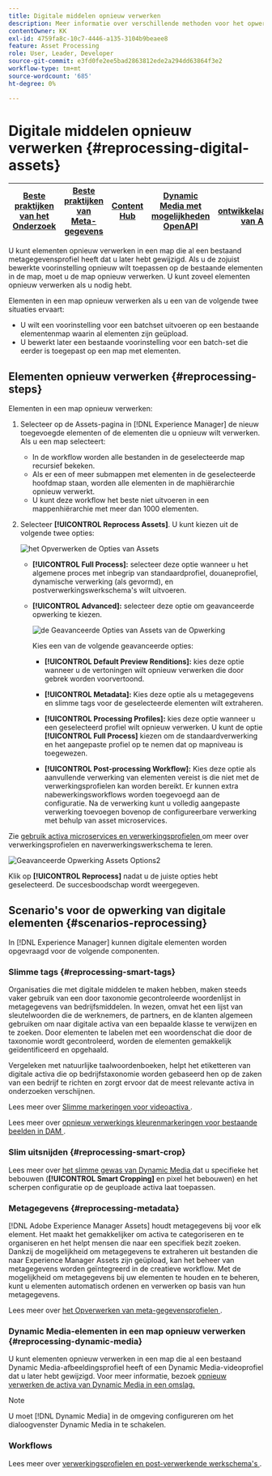 ```yaml
---
title: Digitale middelen opnieuw verwerken
description: Meer informatie over verschillende methoden voor het opwerken van digitale elementen
contentOwner: KK
exl-id: 4759fa8c-10c7-4446-a135-3104b9beaee8
feature: Asset Processing
role: User, Leader, Developer
source-git-commit: e3fd0fe2ee5bad2863812ede2a294dd63864f3e2
workflow-type: tm+mt
source-wordcount: '685'
ht-degree: 0%

---
```


# Digitale middelen opnieuw verwerken {#reprocessing-digital-assets}

| [ Beste praktijken van het Onderzoek ](/help/assets/search-best-practices.md) | [ Beste praktijken van Meta-gegevens ](/help/assets/metadata-best-practices.md) | [ Content Hub ](/help/assets/product-overview.md) | [ Dynamic Media met mogelijkheden OpenAPI ](/help/assets/dynamic-media-open-apis-overview.md) | [ de ontwikkelaarsdocumentatie van AEM Assets ](https://developer.adobe.com/experience-cloud/experience-manager-apis/) |
| ------------- | --------------------------- |---------|----|-----|

U kunt elementen opnieuw verwerken in een map die al een bestaand metagegevensprofiel heeft dat u later hebt gewijzigd. Als u de zojuist bewerkte voorinstelling opnieuw wilt toepassen op de bestaande elementen in de map, moet u de map opnieuw verwerken. U kunt zoveel elementen opnieuw verwerken als u nodig hebt.

Elementen in een map opnieuw verwerken als u een van de volgende twee situaties ervaart:

* U wilt een voorinstelling voor een batchset uitvoeren op een bestaande elementenmap waarin al elementen zijn geüpload.
* U bewerkt later een bestaande voorinstelling voor een batch-set die eerder is toegepast op een map met elementen.

## Elementen opnieuw verwerken {#reprocessing-steps}

Elementen in een map opnieuw verwerken:

1. Selecteer op de Assets-pagina in [!DNL Experience Manager] de nieuw toegevoegde elementen of de elementen die u opnieuw wilt verwerken.
Als u een map selecteert:

   * In de workflow worden alle bestanden in de geselecteerde map recursief bekeken.
   * Als er een of meer submappen met elementen in de geselecteerde hoofdmap staan, worden alle elementen in de maphiërarchie opnieuw verwerkt.
   * U kunt deze workflow het beste niet uitvoeren in een mappenhiërarchie met meer dan 1000 elementen.

1. Selecteer **[!UICONTROL Reprocess Assets]**. U kunt kiezen uit de volgende twee opties:

   ![ het Opverwerken de Opties van Assets ](assets/reprocessing-assets-options.png)

   * **[!UICONTROL Full Process]:** selecteer deze optie wanneer u het algemene proces met inbegrip van standaardprofiel, douaneprofiel, dynamische verwerking (als gevormd), en postverwerkingswerkschema&#39;s wilt uitvoeren.
   * **[!UICONTROL Advanced]:** selecteer deze optie om geavanceerde opwerking te kiezen.

     ![ de Geavanceerde Opties van Assets van de Opwerking ](assets/reprocessing-assets-options-advanced.png)

     Kies een van de volgende geavanceerde opties:

      * **[!UICONTROL Default Preview Renditions]:** kies deze optie wanneer u de vertoningen wilt opnieuw verwerken die door gebrek worden voorvertoond.

      * **[!UICONTROL Metadata]:** Kies deze optie als u metagegevens en slimme tags voor de geselecteerde elementen wilt extraheren.

      * **[!UICONTROL Processing Profiles]:** kies deze optie wanneer u een geselecteerd profiel wilt opnieuw verwerken. U kunt de optie **[!UICONTROL Full Process]** kiezen om de standaardverwerking en het aangepaste profiel op te nemen dat op mapniveau is toegewezen.
        <!--When assets are uploaded to a folder, [!DNL Experience Manager] checks the containing folder's properties for a processing profile. If none is applied, a parent folder in the hierarchy is checked for a processing profile to apply.-->

      * **[!UICONTROL Post-processing Workflow]:** Kies deze optie als aanvullende verwerking van elementen vereist is die niet met de verwerkingsprofielen kan worden bereikt. Er kunnen extra nabewerkingsworkflows worden toegevoegd aan de configuratie. Na de verwerking kunt u volledig aangepaste verwerking toevoegen bovenop de configureerbare verwerking met behulp van asset microservices.

Zie [ gebruik activa microservices en verwerkingsprofielen ](https://experienceleague.adobe.com/docs/experience-manager-cloud-service/content/assets/manage/asset-microservices-configure-and-use.html?lang=en) om meer over verwerkingsprofielen en naverwerkingswerkschema te leren.

![ Geavanceerde Opwerking Assets Options2 ](assets/reprocessing-assets-options-advanced-2.png)

Klik op **[!UICONTROL Reprocess]** nadat u de juiste opties hebt geselecteerd. De succesboodschap wordt weergegeven.

## Scenario&#39;s voor de opwerking van digitale elementen {#scenarios-reprocessing}

In [!DNL Experience Manager] kunnen digitale elementen worden opgevraagd voor de volgende componenten.

### Slimme tags {#reprocessing-smart-tags}

Organisaties die met digitale middelen te maken hebben, maken steeds vaker gebruik van een door taxonomie gecontroleerde woordenlijst in metagegevens van bedrijfsmiddelen. In wezen, omvat het een lijst van sleutelwoorden die de werknemers, de partners, en de klanten algemeen gebruiken om naar digitale activa van een bepaalde klasse te verwijzen en te zoeken. Door elementen te labelen met een woordenschat die door de taxonomie wordt gecontroleerd, worden de elementen gemakkelijk geïdentificeerd en opgehaald.

Vergeleken met natuurlijke taalwoordenboeken, helpt het etiketteren van digitale activa die op bedrijfstaxonomie worden gebaseerd hen op de zaken van een bedrijf te richten en zorgt ervoor dat de meest relevante activa in onderzoeken verschijnen.

Lees meer over [ Slimme markeringen voor videoactiva ](https://experienceleague.adobe.com/docs/experience-manager-cloud-service/content/assets/manage/smart-tags-video-assets.html?lang=en).

Lees meer over [ opnieuw verwerkings kleurenmarkeringen voor bestaande beelden in DAM ](https://experienceleague.adobe.com/docs/experience-manager-cloud-service/content/assets/manage/color-tag-images.html?lang=en#color-tags-existing-images).

### Slim uitsnijden {#reprocessing-smart-crop}

Lees meer over [ het slimme gewas van Dynamic Media ](https://experienceleague.adobe.com/docs/experience-manager-cloud-service/content/assets/dynamicmedia/image-profiles.html?lang=en) dat u specifieke het bebouwen (**[!UICONTROL Smart Cropping]** en pixel het bebouwen) en het scherpen configuratie op de geuploade activa laat toepassen.

### Metagegevens {#reprocessing-metadata}

[!DNL Adobe Experience Manager Assets] houdt metagegevens bij voor elk element. Het maakt het gemakkelijker om activa te categoriseren en te organiseren en het helpt mensen die naar een specifiek bezit zoeken. Dankzij de mogelijkheid om metagegevens te extraheren uit bestanden die naar Experience Manager Assets zijn geüpload, kan het beheer van metagegevens worden geïntegreerd in de creatieve workflow. Met de mogelijkheid om metagegevens bij uw elementen te houden en te beheren, kunt u elementen automatisch ordenen en verwerken op basis van hun metagegevens.

Lees meer over [ het Opverwerken van meta-gegevensprofielen ](https://experienceleague.adobe.com/docs/experience-manager-cloud-service/content/assets/manage/metadata-profiles.html?lang=en).

### Dynamic Media-elementen in een map opnieuw verwerken {#reprocessing-dynamic-media}

U kunt elementen opnieuw verwerken in een map die al een bestaand Dynamic Media-afbeeldingsprofiel heeft of een Dynamic Media-videoprofiel dat u later hebt gewijzigd. Voor meer informatie, bezoek [ opnieuw verwerken de activa van Dynamic Media in een omslag.](https://experienceleague.adobe.com/docs/experience-manager-cloud-service/content/assets/admin/about-image-video-profiles.html?lang=en)

>[!NOTE]
>
>U moet [!DNL Dynamic Media] in de omgeving configureren om het dialoogvenster Dynamic Media in te schakelen.
>

### Workflows

Lees meer over [ verwerkingsprofielen en post-verwerkende werkschema&#39;s ](https://experienceleague.adobe.com/docs/experience-manager-cloud-service/content/assets/manage/asset-microservices-configure-and-use.html?lang=en).
